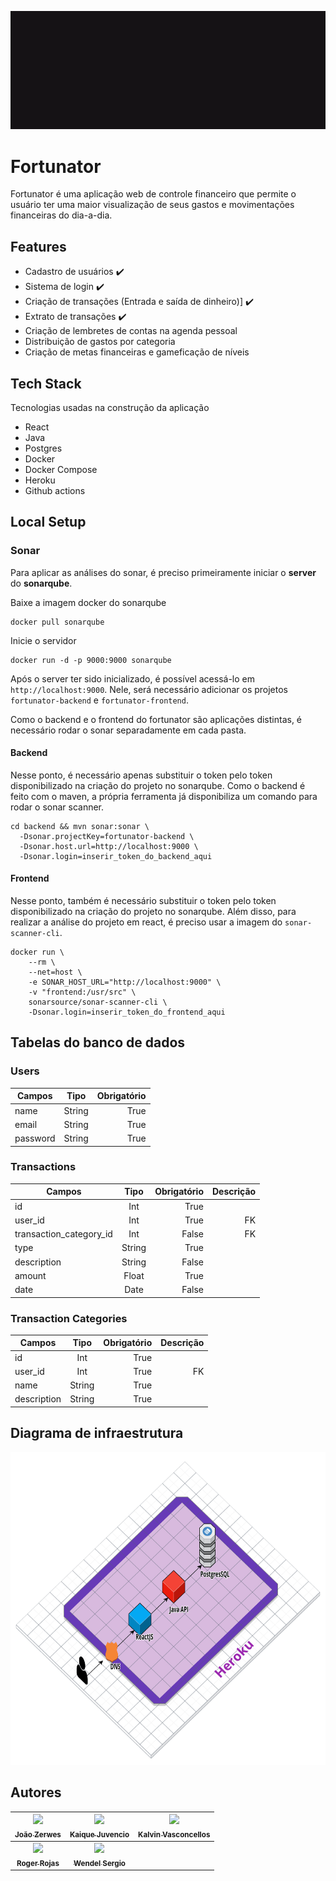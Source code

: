 ![](/frontend/src/assets/logo-md.gif)

# Fortunator

Fortunator é uma aplicação web de controle financeiro que permite o usuário ter uma maior visualização de seus gastos e movimentações financeiras do dia-a-dia.

## Features

- Cadastro de usuários :heavy_check_mark:
- Sistema de login :heavy_check_mark:
- Criação de transações (Entrada e saída de dinheiro)] :heavy_check_mark:
- Extrato de transações :heavy_check_mark:
- Criação de lembretes de contas na agenda pessoal
- Distribuição de gastos por categoria
- Criação de metas financeiras e gameficação de níveis

## Tech Stack

Tecnologias usadas na construção da aplicação

- React
- Java
- Postgres
- Docker
- Docker Compose
- Heroku
- Github actions

## Local Setup

### Sonar

Para aplicar as análises do sonar, é preciso primeiramente iniciar o **server** do **sonarqube**. 

Baixe a imagem docker do sonarqube
```
docker pull sonarqube
```

Inicie o servidor
```
docker run -d -p 9000:9000 sonarqube
```

Após o server ter sido inicializado, é possível acessá-lo em `http://localhost:9000`. Nele, será necessário adicionar os projetos `fortunator-backend` e `fortunator-frontend`. 

Como o backend e o frontend do fortunator são aplicações distintas, é necessário rodar o sonar separadamente em cada pasta.

#### Backend

Nesse ponto, é necessário apenas substituir o token pelo token disponibilizado na criação do projeto no sonarqube. Como o backend é feito com o maven, a própria ferramenta já disponibiliza um comando para rodar o sonar scanner.
```
cd backend && mvn sonar:sonar \
  -Dsonar.projectKey=fortunator-backend \
  -Dsonar.host.url=http://localhost:9000 \
  -Dsonar.login=inserir_token_do_backend_aqui
```

#### Frontend

Nesse ponto, também é necessário substituir o token pelo token disponibilizado na criação do projeto no sonarqube. Além disso, para realizar a análise do projeto em react, é preciso usar a imagem do `sonar-scanner-cli`.

```
docker run \ 
    --rm \
    --net=host \
    -e SONAR_HOST_URL="http://localhost:9000" \
    -v "frontend:/usr/src" \
    sonarsource/sonar-scanner-cli \
    -Dsonar.login=inserir_token_do_frontend_aqui

```


## Tabelas do banco de dados

### Users

| Campos   |  Tipo  | Obrigatório |
| -------- | :----: | ----------: |
| name     | String |        True |
| email    | String |        True |
| password | String |        True |


### Transactions

| Campos | Tipo | Obrigatório | Descrição |
| ------------- |:-------------:| -----:|-------:|
| id | Int | True | |
| user_id | Int |  True | FK |
| transaction_category_id | Int |   False| FK |
| type | String | True |  |
| description | String | False |  |
| amount | Float | True | |
| date | Date | False | | 

### Transaction Categories

| Campos | Tipo | Obrigatório | Descrição |
| ------------- |:-------------:| -----:|-------:|
| id   | Int   | True  | |
| user_id  | Int  | True | FK |
|  name | String | True | |
| description | String | True | |


## Diagrama de infraestrutura

<p align="center">
<img src="docs/cloudCraft.png" alt="cloudCraft" width="850" height="500"/>
</p>

## Autores

| [ <img src="https://github.com/joaozerwes.png" width="130px;"/><br /><sub>**João Zerwes**</sub>](https://github.com/joaozerwes)<br /> | [<img src="https://github.com/KaiqueJuvencio.png" width="130px;"/><br /><sub>**Kaique Juvencio**</sub>](https://github.com/KaiqueJuvencio)<br /> | [ <img src="https://github.com/0xkalvin.png" width="130px;"/><br/><sub>**Kalvin Vasconcellos**</sub>](https://github.com/0xkalvin)<br /> |
| :-----------------------------------------------------------------------------------------------------------------------------------: | :----------------------------------------------------------------------------------------------------------------------------------------------: | :--------------------------------------------------------------------------------------------------------------------------------------: |
|    [<img src="https://github.com/Rothero.png" width="130px;"/><br /><sub>**Roger Rojas**</sub>](https://github.com/Rothero)<br />     |         [ <img src="https://github.com/wkinho.png" width="130px;"/><br /><sub>**Wendel Sergio**</sub>](https://github.com/wkinho)<br />          |
